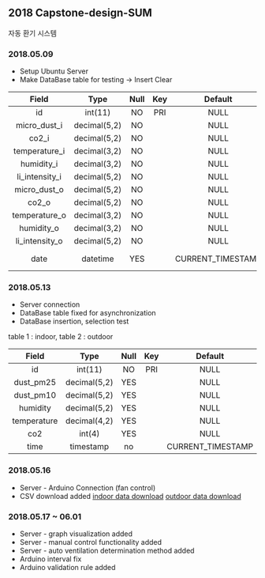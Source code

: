 ## 2018 Capstone-design-SUM

자동 환기 시스템

### 2018.05.09

* Setup Ubuntu Server
* Make DataBase table for testing -> Insert Clear

|Field           |Type          |Null  |Key  |Default            |Extra                        | 
|:--------------:|:------------:|:----:|:---:|:-----------------:|:---------------------------:|   
| id             | int(11)      | NO   | PRI | NULL              | auto_increment              |
| micro_dust_i   | decimal(5,2) | NO   |     | NULL              |                             |
| co2_i          | decimal(5,2) | NO   |     | NULL              |                             |
| temperature_i  | decimal(3,2) | NO   |     | NULL              |                             |
| humidity_i     | decimal(3,2) | NO   |     | NULL              |                             |
| li_intensity_i | decimal(5,2) | NO   |     | NULL              |                             |
| micro_dust_o   | decimal(5,2) | NO   |     | NULL              |                             |
| co2_o          | decimal(5,2) | NO   |     | NULL              |                             |
| temperature_o  | decimal(3,2) | NO   |     | NULL              |                             |
| humidity_o     | decimal(3,2) | NO   |     | NULL              |                             |
| li_intensity_o | decimal(5,2) | NO   |     | NULL              |                             |
| date           | datetime     | YES  |     | CURRENT_TIMESTAMP | on update CURRENT_TIMESTAMP |


### 2018.05.13

* Server connection
* DataBase table fixed for asynchronization
* DataBase insertion, selection test

table 1 : indoor, table 2 : outdoor

|Field           |Type          |Null  |Key  |Default            |Extra                        | 
|:--------------:|:------------:|:----:|:---:|:-----------------:|:---------------------------:|   
| id             | int(11)      | NO   | PRI | NULL              | auto_increment              |
| dust_pm25      | decimal(5,2) | YES  |     | NULL              |                             |
| dust_pm10      | decimal(5,2) | YES  |     | NULL              |                             |
| humidity       | decimal(5,2) | YES  |     | NULL              |                             |
| temperature    | decimal(4,2) | YES  |     | NULL              |                             |
| co2            | int(4)       | YES  |     | NULL              |                             |
| time           | timestamp    | no   |     | CURRENT_TIMESTAMP |                             |


### 2018.05.16
* Server - Arduino Connection (fan control)
* CSV download added
[indoor data download](http://ec2-13-209-19-156.ap-northeast-2.compute.amazonaws.com:3000/download?tab_name=indoor)
[outdoor data download](http://ec2-13-209-19-156.ap-northeast-2.compute.amazonaws.com:3000/download?tab_name=outdoor)

### 2018.05.17 ~ 06.01
* Server - graph visualization added
* Server - manual control functionality added
* Server - auto ventilation determination method added
* Arduino interval fix
* Arduino validation rule added



